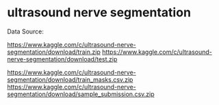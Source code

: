 # ultrasound nerve segmentation 

Data Source:

https://www.kaggle.com/c/ultrasound-nerve-segmentation/download/train.zip
https://www.kaggle.com/c/ultrasound-nerve-segmentation/download/test.zip

https://www.kaggle.com/c/ultrasound-nerve-segmentation/download/train_masks.csv.zip
https://www.kaggle.com/c/ultrasound-nerve-segmentation/download/sample_submission.csv.zip
